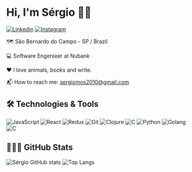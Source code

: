 # Hi, I'm Sérgio 👋🏾

[![Linkedin](https://img.shields.io/badge/linkedin-%230A66C2.svg?&style=for-the-badge&logo=linkedin&logoColor=white&link=https://www.linkedin.com/in/andssilva/)](https://www.linkedin.com/in/sergiomos/) [![Instagram](https://img.shields.io/badge/instagram-%23E4405F.svg?&style=for-the-badge&logo=instagram&logoColor=white&link=https://www.instagram.com/it_s_andy/)](https://www.instagram.com/sergio_mdo/)

:world_map: São Bernardo do Campo - SP / Brazil

:computer: Software Engenieer at Nubank

:heart: I love animals, books and write.

:mailbox_with_mail: How to reach me: sergiomos2010@gmail.com

## :hammer_and_wrench: Technologies & Tools

![JavaScript](https://img.shields.io/badge/-JavaScript-F7DF1E?style=for-the-badge&logo=javascript&logoColor=white) ![React](https://img.shields.io/badge/-React-61DAFB?style=for-the-badge&logo=react&logoColor=white) ![Redux](https://img.shields.io/badge/-Redux-764ABC?style=for-the-badge&logo=redux&logoColor=white) ![Git](https://img.shields.io/badge/-Git-F05032?style=for-the-badge&logo=git&logoColor=white) ![Clojure](https://img.shields.io/badge/-Clojure-4165A2?style=for-the-badge&logo=clojure&logoColor=white) ![C](https://img.shields.io/badge/-C-4165A2?style=for-the-badge&logo=c&logoColor=white) ![Python](https://img.shields.io/badge/-Python-4165A2?style=for-the-badge&logo=python&logoColor=white) ![Golang](https://img.shields.io/badge/-Golang-4165A2?style=for-the-badge&logo=go&logoColor=white) ![C](https://img.shields.io/badge/-CSharp-4165A2?style=for-the-badge&logo=csharp&logoColor=white) 


## 👨🏿‍💻 GitHub Stats

![Sérgio GitHub stats](https://github-readme-stats.vercel.app/api?username=sergiomos&theme=radical&show_icons=true&custom_title=Sérgio's%20GitHub%20Stats) ![Top Langs](https://github-readme-stats.vercel.app/api/top-langs/?username=sergiomos&layout=compact&theme=radical)
